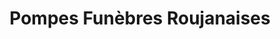 ---
title: "Pompes Funèbres Roujanaises"
url: /roujan/pompes-funebres-roujanaises/
shop: Bestattungen
---